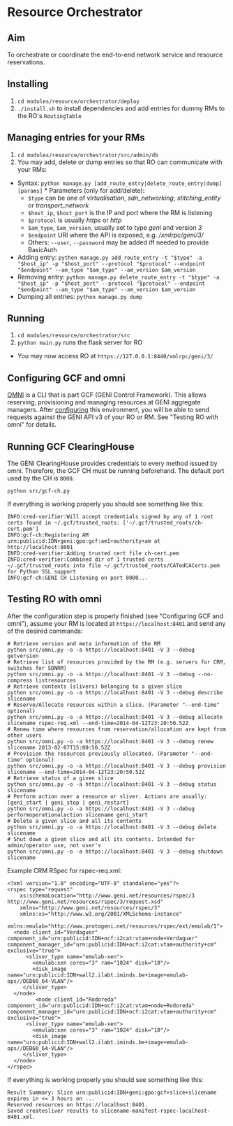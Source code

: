 Resource Orchestrator
=====================

Aim
---
To orchestrate or coordinate the end-to-end network service and resource reservations.

Installing
----------
1. ``cd modules/resource/orchestrator/deploy``
1. ``./install.sh`` to install dependencies and add entries for dummy RMs to the RO's ``RoutingTable``

Managing entries for your RMs
-----------------------------
1. ``cd modules/resource/orchestrator/src/admin/db``
1. You may add, delete or dump entries so that RO can communicate with your RMs:
  *  Syntax: ``python manage.py [add_route_entry|delete_route_entry|dump] [params]``
    * Parameters (only for add/delete):
      * ``$type`` can be one of _virtualisation_, _sdn_networking_, _stitching_entity_ or _transport_network_
      * ``$host_ip``, ``$host_port`` is the IP and port where the RM is listening
      * ``$protocol`` is usually _https_ or _http_
      * ``$am_type``, ``$am_version``, usually set to type _geni_ and version _3_
      * ``$endpoint`` URI where the API is exposed, e.g. _/xmlrpc/geni/3/_
      * Others: ``--user``, ``--password`` may be added iff needed to provide BasicAuth
  *  Adding entry: ``python manage.py add_route_entry -t "$type" -a "$host_ip" -p "$host_port" --protocol "$protocol" --endpoint "$endpoint" --am_type "$am_type" --am_version $am_version``
  * Removing entry: ``python manage.py delete_route_entry -t "$type" -a "$host_ip" -p "$host_port" --protocol "$protocol" --endpoint "$endpoint" --am_type "$am_type" --am_version $am_version``
  *  Dumping all entries: ``python manage.py dump``

Running
-------
1. ``cd modules/resource/orchestrator/src``
1. ``python main.py`` runs the flask server for RO
  * You may now access RO at ``https://127.0.0.1:8440/xmlrpc/geni/3/``

Configuring GCF and omni
------------------------
[OMNI](http://trac.gpolab.bbn.com/gcf/wiki/Omni) is a CLI that is part GCF (GENI Control Framework). This allows reserving, provisioning and managing resources at GENI aggregate managers. After [configuring](http://trac.gpolab.bbn.com/gcf/wiki/OmniConfigure/Manual) this environment, you will be able to send requests against the GENI API v3 of your RO or RM. See "Testing RO with omni" for details.

Running GCF ClearingHouse
-------------------------
The GENI ClearingHouse provides credentials to every method issued by omni. Therefore, the GCF CH must be running beforehand. The default port used by the CH is ``8000``.

```
python src/gcf-ch.py
```

If everything is working properly you should see something like this:

```
INFO:cred-verifier:Will accept credentials signed by any of 1 root certs found in ~/.gcf/trusted_roots: ['~/.gcf/trusted_roots/ch-cert.pem']
INFO:gcf-ch:Registering AM urn:publicid:IDN+geni:gpo:gcf:am1+authority+am at http://localhost:8001
INFO:cred-verifier:Adding trusted cert file ch-cert.pem
INFO:cred-verifier:Combined dir of 1 trusted certs ~/.gcf/trusted_roots into file ~/.gcf/trusted_roots/CATedCACerts.pem for Python SSL support
INFO:gcf-ch:GENI CH Listening on port 8000...
```

Testing RO with omni
--------------------
After the configuration step is properly finished (see "Configuring GCF and omni"), assume your RM is located at ``https://localhost:8401`` and send any of the desired commands:

```
# Retrieve version and meta information of the RM
python src/omni.py -o -a https://localhost:8401 -V 3 --debug getversion
# Retrieve list of resources provided by the RM (e.g. servers for CRM, switches for SDNRM)
python src/omni.py -o -a https://localhost:8401 -V 3 --debug --no-compress listresources
# Retrieve contents (slivers) belonging to a given slice
python src/omni.py -o -a https://localhost:8401 -V 3 --debug describe slicename
# Reserve/Allocate resources within a slice. (Parameter "--end-time" optional)
python src/omni.py -o -a https://localhost:8401 -V 3 --debug allocate slicename rspec-req.xml --end-time=2014-04-12T23:20:50.52Z
# Renew time where resources from reservation/allocation are kept from other users
python src/omni.py -o -a https://localhost:8401 -V 3 --debug renew slicename 2013-02-07T15:00:50.52Z
# Provision the resources previously allocated. (Parameter "--end-time" optional)
python src/omni.py -o -a https://localhost:8401 -V 3 --debug provision slicename --end-time=2014-04-12T23:20:50.52Z
# Retrieve status of a given slice
python src/omni.py -o -a https://localhost:8401 -V 3 --debug status slicename
# Perform action over a resource or sliver. Actions are usually: [geni_start | geni_stop | geni_restart]
python src/omni.py -o -a https://localhost:8401 -V 3 --debug performoperationalaction slicename geni_start
# Delete a given slice and all its contents
python src/omni.py -o -a https://localhost:8401 -V 3 --debug delete slicename
# Shut down a given slice and all its contents. Intended for admin/operator use, not user's
python src/omni.py -o -a https://localhost:8401 -V 3 --debug shutdown slicename
```

Example CRM RSpec for rspec-req.xml:
```
<?xml version="1.0" encoding="UTF-8" standalone="yes"?>
<rspec type="request"
    xs:schemaLocation="http://www.geni.net/resources/rspec/3 http://www.geni.net/resources/rspec/3/request.xsd"
    xmlns="http://www.geni.net/resources/rspec/3"
    xmlns:xs="http://www.w3.org/2001/XMLSchema-instance"
    xmlns:emulab="http://www.protogeni.net/resources/rspec/ext/emulab/1">
  <node client_id="Verdaguer" component_id="urn:publicid:IDN+ocf:i2cat:vtam+node+Verdaguer" component_manager_id="urn:publicid:IDN+ocf:i2cat:vtam+authority+cm" exclusive="true">
      <sliver_type name="emulab-xen">
        <emulab:xen cores="3" ram="1024" disk="10"/>
        <disk_image name="urn:publicid:IDN+wall2.ilabt.iminds.be+image+emulab-ops//DEB60_64-VLAN"/>
     </sliver_type>
  </node>
         <node client_id="Rodoreda" component_id="urn:publicid:IDN+ocf:i2cat:vtam+node+Rodoreda" component_manager_id="urn:publicid:IDN+ocf:i2cat:vtam+authority+cm" exclusive="true">
      <sliver_type name="emulab-xen">
        <emulab:xen cores="3" ram="1024" disk="10"/>
        <disk_image name="urn:publicid:IDN+wall2.ilabt.iminds.be+image+emulab-ops//DEB60_64-VLAN"/>
     </sliver_type>
  </node>
</rspec>
```

If everything is working properly you should see something like this:

```
Result Summary: Slice urn:publicid:IDN+geni:gpo:gcf+slice+slicename expires in <= 3 hours on ...
Reserved resources on https://localhost:8401.
Saved createsliver results to slicename-manifest-rspec-localhost-8401.xml.
```
